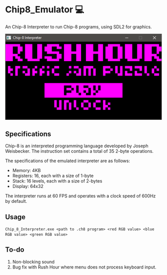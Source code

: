 # Chip8_Emulator :computer:
An Chip-8 Interpreter to run Chip-8 programs, using SDL2 for graphics.

![Rush Hour on the interpreter](https://raw.githubusercontent.com/Zhuse/Chip8_Emulator/master/images/rushhour.png "Rush Hour on the interpreter")

## Specifications
Chip-8 is an interpreted programming language developed by Joseph Weisbecker. The instruction set contains a total of 35 2-byte operations.

The specifications of the emulated interpreter are as follows:
- Memory: 4KB
- Registers: 16, each with a size of 1-byte
- Stack: 16 levels, each with a size of 2-bytes
- Display: 64x32

The interpreter runs at 60 FPS and operates with a clock speed of 600Hz by default.

## Usage
`Chip_8_Interpreter.exe <path to .ch8 program> <red RGB value> <blue RGB value> <green RGB value>`
  
## To-do
1. Non-blocking sound
2. Bug fix with Rush Hour where menu does not process keyboard input.
